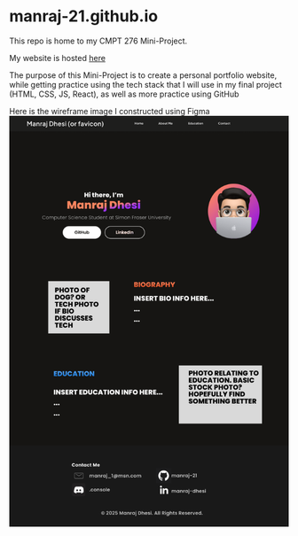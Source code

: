 # manraj-21.github.io

This repo is home to my CMPT 276 Mini-Project.

My website is hosted [here](https://manraj-21.github.io/)

The purpose of this Mini-Project is to create a personal portfolio website, while getting practice using the tech stack that I will use in my final project (HTML, CSS, JS, React), as well as more practice using GitHub 

Here is the wireframe image I constructed using Figma
![Wireframe](/wireframe.png)
